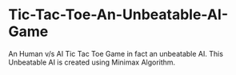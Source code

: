# Tic-Tac-Toe-An-Unbeatable-AI-Game
An Human v/s AI Tic Tac Toe Game in fact an unbeatable AI. This Unbeatable AI is created using Minimax Algorithm.
